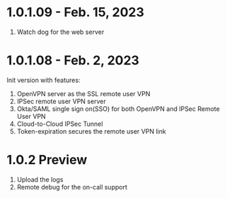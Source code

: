 # 1.0.1.09  - Feb. 15, 2023
1. Watch dog for the web server

# 1.0.1.08 - Feb. 2, 2023
Init version with features:
1. OpenVPN server as the SSL remote user VPN
2. IPSec remote user VPN server
3. Okta/SAML single sign on(SSO) for both OpenVPN and IPSec Remote User VPN
4. Cloud-to-Cloud IPSec Tunnel
5. Token-expiration secures the remote user VPN link


# 1.0.2 Preview
1. Upload the logs
2. Remote debug for the on-call support
